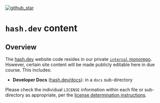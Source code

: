 [hash.dev]: https://hash.dev/?utm_medium=organic&utm_source=github_readme_hashdotdev
[hash.dev/docs]: https://hash.dev/docs?utm_medium=organic&utm_source=github_readme_hashdotdev
[`internal` monorepo]: https://github.com/hashintel/internal
[license determination instructions]: https://github.com/hashintel/hash/blob/main/LICENSE.md#1-license-determination

<!-- markdownlint-disable link-fragments -->

[github_star]: https://github.com/hashintel/hash#

[![github_star](https://img.shields.io/github/stars/hashintel/hash?label=Star%20on%20GitHub&style=social)][github_star]

# `hash.dev` content

## Overview

The [hash.dev] website code resides in our private [`internal` monorepo]. However, certain site content will be made publicly editable here in due course. This includes:

- **Developer Docs** ([hash.dev/docs]): in a `docs` sub-directory

Please check the individual `LICENSE` information within each file or sub-directory as appropriate, per the [license determination instructions].
